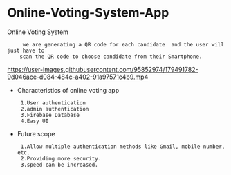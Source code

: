 # Online-Voting-System-App

Online Voting System 



         we are generating a QR code for each candidate  and the user will  just have to
        scan the QR code to choose candidate from their Smartphone.
         

          

<!--      ![1](https://user-images.githubusercontent.com/95852974/145678882-9dd20002-eea2-4906-bdc8-1e04c74abd33.jpg)
     ![2](https://user-images.githubusercontent.com/95852974/145678883-b4f5f0a9-af81-430e-938b-e3ba4454deb8.jpg)
     ![3](https://user-images.githubusercontent.com/95852974/145678886-792b77e6-0126-49e6-b86c-2f67ed1b20e8.jpg)
     ![4](https://user-images.githubusercontent.com/95852974/145678887-42ea0d75-848c-4a84-8984-5e4c0e499838.jpg)
     ![5](https://user-images.githubusercontent.com/95852974/145678889-99dd03ec-1dd5-4e16-89c9-6a0ea52aea92.jpg)
     ![6](https://user-images.githubusercontent.com/95852974/145678890-9b66efe3-ccf5-4a1a-a087-1815e3028a4c.jpg)
     ![7](https://user-images.githubusercontent.com/95852974/145678895-caa6c768-972c-41d4-af82-027db950320b.jpg)
     ![8](https://user-images.githubusercontent.com/95852974/145678898-6a587c12-9300-436a-bfec-39c04cb1fbf7.jpg)
     ![9](https://user-images.githubusercontent.com/95852974/145678900-943a14a3-684b-4d3f-80cf-8287425f991d.jpg)
     ![10](https://user-images.githubusercontent.com/95852974/145678901-0a9c766c-20eb-4ef5-b7e8-72e29d6cc260.jpg)
     ![11](https://user-images.githubusercontent.com/95852974/145678902-12c21354-0cc4-4373-b6c3-a5058fc3abc2.jpg)
     ![12](https://user-images.githubusercontent.com/95852974/145678903-1f8a3ed5-0084-4376-b032-0f0fce857ab1.jpg)
 -->
  
  

https://user-images.githubusercontent.com/95852974/179491782-9d046ace-d084-484c-a402-91a97571c4b9.mp4


  
  * Characteristics of online voting app
  
         1.User authentication
         2.admin authentication
         3.Firebase Database
         4.Easy UI
         
         
  * Future  scope
          
         1.Allow multiple authentication methods like Gmail, mobile number, etc.
         2.Providing more security.
         3.speed can be increased.
      
      
      
